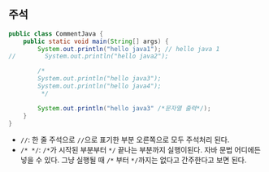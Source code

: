 ## 주석

```java
public class CommentJava {
    public static void main(String[] args) {
        System.out.println("hello java1"); // hello java 1
//        System.out.println("hello java2");

        /*
        System.out.println("hello java3");
        System.out.println("hello java4");
         */

        System.out.println("hello java3" /*문자열 출력*/);
    }
}
```
- `//`: 한 줄 주석으로 `//`으로 표기한 부분 오른쪽으로 모두 주석처리 된다. 
- `/* */`: `/*`가 시작된 부분부터 `*/` 끝나는 부분까지 실행이된다. 자바 문법 어디에든 넣을 수 있다. 그냥 실행될 때 `/*` 부터 `*/`까지는 없다고 간주한다고 보면 된다.